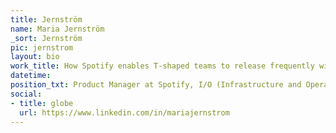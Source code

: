 ```yaml
---
title: Jernström
name: Maria Jernström
_sort: Jernström
pic: jernstrom
layout: bio
work_title: How Spotify enables T-shaped teams to release frequently with confidence
datetime: 
position_txt: Product Manager at Spotify, I/O (Infrastructure and Operations)
social:
- title: globe
  url: https://www.linkedin.com/in/mariajernstrom
---
```

